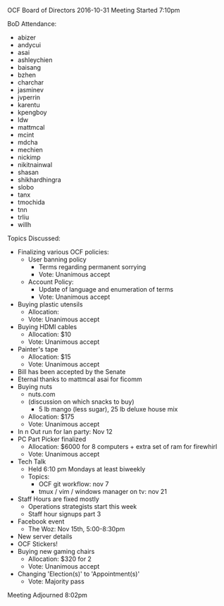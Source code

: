 OCF Board of Directors
2016-10-31
Meeting Started 7:10pm

BoD Attendance:
- abizer
- andycui
- asai
- ashleychien
- baisang
- bzhen
- charchar
- jasminev
- jvperrin
- karentu
- kpengboy
- ldw
- mattmcal
- mcint
- mdcha
- mechien
- nickimp
- nikitnainwal
- shasan
- shikhardhingra
- slobo
- tanx
- tmochida
- tnn
- trliu
- willh

Topics Discussed:
  - Finalizing various OCF policies:
    - User banning policy
      - Terms regarding permanent sorrying
      - Vote: Unanimous accept
    - Account Policy:
      - Update of language and enumeration of terms
      - Vote: Unanimous accept
  - Buying plastic utensils
    - Allocation: 
    - Vote: Unanimous accept
  - Buying HDMI cables
    - Allocation: $10
    - Vote: Unanimous accept
  - Painter's tape
    - Allocation: $15
    - Vote: Unanimous accept
  - Bill has been accepted by the Senate
  - Eternal thanks to mattmcal asai for ficomm
  - Buying nuts
    - nuts.com
    - (discussion on which snacks to buy)
      - 5 lb mango (less sugar), 25 lb deluxe house mix
    - Allocation: $175
    - Vote: Unanimous accept
  - In n Out run for lan party: Nov 12
  - PC Part Picker finalized
    - Allocation: $6000 for 8 computers + extra set of ram for firewhirl
    - Vote: Unanimous accept
  - Tech Talk
    - Held 6:10 pm Mondays at least biweekly
    - Topics:
      - OCF git workflow: nov 7
      - tmux / vim / windows manager on tv: nov 21
  - Staff Hours are fixed mostly
    - Operations strategists start this week
    - Staff hour signups part 3
  - Facebook event
    - The Woz: Nov 15th, 5:00-8:30pm
  - New server details
  - OCF Stickers!
  - Buying new gaming chairs
    - Allocation: $320 for 2
    - Vote: Unanimous accept
  - Changing 'Election(s)' to 'Appointment(s)'
    - Vote: Majority pass

Meeting Adjourned 8:02pm
